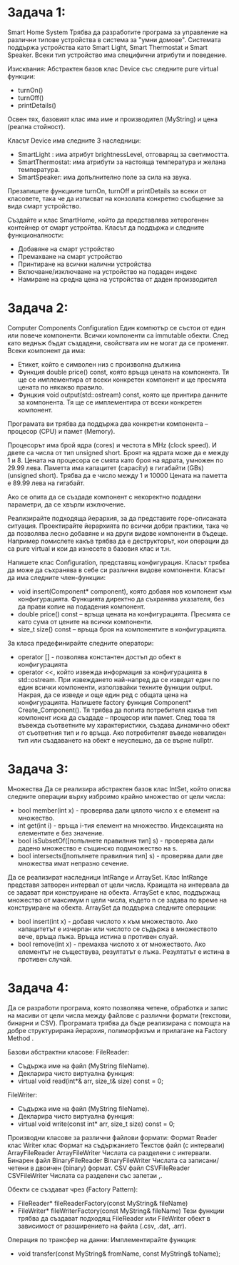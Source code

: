 # Задача 1:
Smart Home System
Трябва да разработите програма за управление на различни типове устройства в система за "умни домове". Системата поддържа устройства като Smart Light, Smart Thermostat и Smart Speaker. Всеки тип устройство има специфични атрибути и поведение.

Изисквания: Абстрактен базов клас Device със следните pure virtual функции:

* turnOn()
* turnOff()
* printDetails()

Освен тях, базовият клас има име и производител (MyString) и цена (реална стойност).

Класът Device има следните 3 наследници:

* SmartLight : има атрибут brightnessLevel, отговарящ за светимостта.
* SmartThermostat: има атрибути за настояща температура и желана температура.
* SmartSpeaker: има допълнително поле за сила на звука.

Презапишете функциите turnOn, turnOff и printDetails за всеки от класовете, така че да изписват на конзолата конкретно съобщение за вида смарт устройство.

Създайте и клас SmartHome, който да представлява хетерогенен контейнер от смарт устройтва. Класът да поддържа и следните функционалности:

* Добавяне на смарт устройство
* Премахване на смарт устройство
* Принтиране на всички налични устройства
* Включване/изключване на устройство на подаден индекс
* Намиране на средна цена на устройства от даден производител

# Задача 2:
Computer Components Configuration
Един компютър се състои от един или повече компоненти. Всички компоненти са immutable обекти. След като веднъж бъдат създадени, свойствата им не могат да се променят. Всеки компонент да има:

* Етикет, който е символен низ с произволна дължина
* Функция double price() const, която връща цената на компонента. Тя ще се имплементира от всеки конкретен компонент и ще пресмята цената по някакво правило.
* Фунцкия void output(std::ostream) const, която ще принтира данните за компонента. Тя ще се имплементира от всеки конкретен компонент.

Програмата ви трябва да поддържа два конкретни компонента – процесор (CPU) и памет (Memory).

Процесорът има брой ядра (cores) и честота в MHz (clock speed). И двете са числа от тип unsigned short. Броят на ядрата може да е между 1 и 8. Цената на процесора се смята като броя на ядрата, умножен по 29.99 лева. Паметта има капацитет (capacity) в гигабайти (GBs) (unsigned short). Трябва да е число между 1 и 10000 Цената на паметта е 89.99 лева на гигабайт.

Ако се опита да се създаде компонент с некоректно подадени параметри, да се хвърли изключение.

Реализирайте подходяща йерархия, за да представите горе-описаната ситуация. Проектирайте йерархията по всички добри практики, така че да позволява лесно добавяне и на други видове компоненти в бъдеще. Например помислете какъв трябва да е деструкторът, кои операции да са pure virtual и кои да изнесете в базовия клас и т.н.

Напишете клас Configuration, представящ конфигурация. Класът трябва да може да съхранява в себе си различни видове компоненти. Класът да има следните член-функции:

* void insert(Component* component), която добавя нов компонент към конфигурацията. Функцията директно да съхранява указателя, без да прави копие на подадения компонент.
* double price() const – връща цената на конфигурацията. Пресмята се като сума от цените на всички компоненти.
* size_t size() const – връща броя на компонентите в конфигурацията.

За класа предефинирайте следните оператори:

* operator [] - позволява константен достъп до обект в конфигурацията
* operator <<, който извежда информация за конфигурацията в std::ostream. При извеждането най-напред да се изведат един по един всички компоненти, използвайки техните функции output. Накрая, да се изведе и още един ред с общата цена на конфигурацията.
Напишете factory функция Component* Create_Component(). Тя трябва да попита потребителя какъв тип компонент иска да създаде – процесор или памет. След това тя въвежда съответните му характеристики, създава динамично обект от съответния тип и го връща. Ако потребителят въведе невалиден тип или създаването на обект е неуспешно, да се върне nullptr.

# Задача 3:
Множества
Да се реализира абстрактен базов клас IntSet, който описва следните операции върху изброимо крайно множество от цели числа:

* bool member(int x) - проверява дали цялото число x е елемент на множество.
* int get(int i) - връща i-тия елемент на множество. Индексацията на елементите е без значение.
* bool isSubsetOf([попълнете правилния тип] s) - проверява дали дадено множество е същинско подмножество на s.
* bool intersects([попълнете правилния тип] s) - проверява дали две множества имат непразно сечение.

Да се реализират наследници IntRange и ArraySet. Клас IntRange представя затворен интервал от цели числа. Краищата на интервала да се задават при конструиране на обекта. ArraySet е клас, поддържащ множество от максимум n цели числа, където n се задава по време на конструиране на обекта. ArraySet да поддържа следните операции:

* bool insert(int x) - добавя числото x към множеството. Ако капацитетът е изчерпан или числото се съдържа в множеството вече, връща лъжа. Връща истина в противен слуай.
* bool remove(int x) - премахва числото x от множеството. Ако елементът не съществува, резултатът е лъжа. Резултатът е истина в противен случай.
  
# Задача 4:
Да се разработи програма, която позволява четене, обработка и запис на масиви от цели числа между файлове с различни формати (текстови, бинарни и CSV).
Програмата трябва да бъде реализирана с помощта на добре структурирана йерархия, полиморфизъм и прилагане на Factory Method .

Базови абстрактни класове:
FileReader:

* Съдържа име на файл (MyString fileName).
* Декларира чисто виртуална функция:
* virtual void read(int*& arr, size_t& size) const = 0;

FileWriter:

* Съдържа име на файл (MyString fileName).
* Декларира чисто виртуална функция:
* virtual void write(const int* arr, size_t size) const = 0;

Производни класове за различни файлови формати:
Формат	Reader клас	Writer клас	Формат на съдържанието
Текстов файл (с интервали)	ArrayFileReader	ArrayFileWriter	Числата са разделени с интервали.
Бинарен файл	BinaryFileReader	BinaryFileWriter	Числата са записани/четени в двоичен (binary) формат.
CSV файл	CSVFileReader	CSVFileWriter	Числата са разделени със запетаи ,.

Обекти се създават чрез (Factory Pattern):
* FileReader* fileReaderFactory(const MyString& fileName)
* FileWriter* fileWriterFactory(const MyString& fileName)
Тези функции трябва да създават подходящ FileReader или FileWriter обект в зависимост от разширението на файла (.csv, .dat, .arr).

Операция по трансфер на данни:
Имплементирайте функция:

* void transfer(const MyString& fromName, const MyString& toName);
